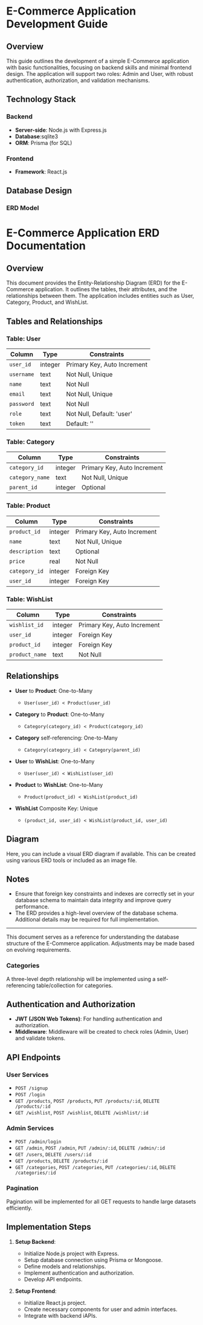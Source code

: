 # E-Commerce Application Development Guide

## Overview

This guide outlines the development of a simple E-Commerce application with basic functionalities, focusing on backend skills and minimal frontend design. The application will support two roles: Admin and User, with robust authentication, authorization, and validation mechanisms.

## Technology Stack

### Backend

- **Server-side**: Node.js with Express.js
- **Database**:sqlite3
- **ORM**: Prisma (for SQL)

### Frontend

- **Framework**: React.js

## Database Design

### ERD Model

# E-Commerce Application ERD Documentation

## Overview

This document provides the Entity-Relationship Diagram (ERD) for the E-Commerce application. It outlines the tables, their attributes, and the relationships between them. The application includes entities such as User, Category, Product, and WishList.

## Tables and Relationships

### Table: User

| Column     | Type    | Constraints                       |
|------------|---------|----------------------------------|
| `user_id`  | integer | Primary Key, Auto Increment       |
| `username` | text    | Not Null, Unique                  |
| `name`     | text    | Not Null                           |
| `email`    | text    | Not Null, Unique                  |
| `password` | text    | Not Null                           |
| `role`     | text    | Not Null, Default: 'user'         |
| `token`    | text    | Default: ''                        |

### Table: Category

| Column          | Type    | Constraints                   |
|-----------------|---------|------------------------------|
| `category_id`   | integer | Primary Key, Auto Increment  |
| `category_name` | text    | Not Null, Unique             |
| `parent_id`     | integer | Optional                      |

### Table: Product

| Column         | Type    | Constraints                      |
|----------------|---------|---------------------------------|
| `product_id`   | integer | Primary Key, Auto Increment      |
| `name`         | text    | Not Null, Unique                |
| `description`  | text    | Optional                         |
| `price`        | real    | Not Null                         |
| `category_id`  | integer | Foreign Key                      |
| `user_id`      | integer | Foreign Key                      |

### Table: WishList

| Column        | Type    | Constraints                      |
|---------------|---------|---------------------------------|
| `wishlist_id` | integer | Primary Key, Auto Increment      |
| `user_id`     | integer | Foreign Key                      |
| `product_id`  | integer | Foreign Key                      |
| `product_name`| text    | Not Null                         |

## Relationships

- **User** to **Product**: One-to-Many
  - `User(user_id) < Product(user_id)`

- **Category** to **Product**: One-to-Many
  - `Category(category_id) < Product(category_id)`

- **Category** self-referencing: One-to-Many
  - `Category(category_id) < Category(parent_id)`

- **User** to **WishList**: One-to-Many
  - `User(user_id) < WishList(user_id)`

- **Product** to **WishList**: One-to-Many
  - `Product(product_id) < WishList(product_id)`

- **WishList** Composite Key: Unique
  - `(product_id, user_id) < WishList(product_id, user_id)`

## Diagram

Here, you can include a visual ERD diagram if available. This can be created using various ERD tools or included as an image file.

## Notes

- Ensure that foreign key constraints and indexes are correctly set in your database schema to maintain data integrity and improve query performance.
- The ERD provides a high-level overview of the database schema. Additional details may be required for full implementation.

---

This document serves as a reference for understanding the database structure of the E-Commerce application. Adjustments may be made based on evolving requirements.

### Categories

A three-level depth relationship will be implemented using a self-referencing table/collection for categories.

## Authentication and Authorization

- **JWT (JSON Web Tokens)**: For handling authentication and authorization.
- **Middleware**: Middleware will be created to check roles (Admin, User) and validate tokens.

## API Endpoints

### User Services

- `POST /signup`
- `POST /login`
- `GET /products`, `POST /products`, `PUT /products/:id`, `DELETE /products/:id`
- `GET /wishlist`, `POST /wishlist`, `DELETE /wishlist/:id`

### Admin Services

- `POST /admin/login`
- `GET /admin`, `POST /admin`, `PUT /admin/:id`, `DELETE /admin/:id`
- `GET /users`, `DELETE /users/:id`
- `GET /products`, `DELETE /products/:id`
- `GET /categories`, `POST /categories`, `PUT /categories/:id`, `DELETE /categories/:id`

### Pagination

Pagination will be implemented for all GET requests to handle large datasets efficiently.


## Implementation Steps

1. **Setup Backend**:

   - Initialize Node.js project with Express.
   - Setup database connection using Prisma or Mongoose.
   - Define models and relationships.
   - Implement authentication and authorization.
   - Develop API endpoints.

2. **Setup Frontend**:

   - Initialize React.js project.
   - Create necessary components for user and admin interfaces.
   - Integrate with backend iAPIs.

